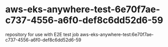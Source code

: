 # aws-eks-anywhere-test-6e70f7ae-c737-4556-a6f0-def8c6dd52d6-59
repository for use with E2E test job aws-eks-anywhere-test:6e70f7ae-c737-4556-a6f0-def8c6dd52d6-59
